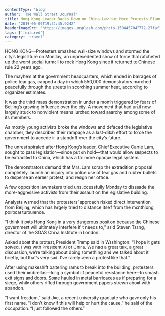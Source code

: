 ```yaml
---
contentType: 'blog'
author: 'The Wall Street Journal'
title: Hong Kong Leader Backs Down on China Law but More Protests Planned
date: '2019-06-09T19:31:45.924Z'
headerImageSrc: 'https://images.unsplash.com/photo-1504457047772-27faf1c00561'
tags: ['featured']
category: 'travel'
---
```

HONG KONG—Protesters smashed wall-size windows and stormed the city’s legislature on Monday, an unprecedented show of force that ratcheted up the worst social turmoil to rock Hong Kong since it returned to Chinese rule 22 years ago.

The mayhem at the government headquarters, which ended in barrages of police tear gas, capped a day in which 550,000 demonstrators marched peacefully through the streets in scorching summer heat, according to organizer estimates.

It was the third mass demonstration in under a month triggered by fears of Beijing’s growing influence over the city. A movement that had until now largely stuck to nonviolent means lurched toward anarchy among some of its members.

As mostly young activists broke the windows and defaced the legislative chamber, they described their rampage as a last-ditch effort to force the government to accede in a standoff over the city’s future.

The unrest spiraled after Hong Kong’s leader, Chief Executive Carrie Lam, sought to pass legislation—since put on hold—that would allow suspects to be extradited to China, which has a far more opaque legal system.

The demonstrators demand that Mrs. Lam scrap the extradition proposal completely, launch an inquiry into police use of tear gas and rubber bullets to disperse an earlier protest, and resign her office.

A few opposition lawmakers tried unsuccessfully Monday to dissuade the more-aggressive activists from their assault on the legislative building.

Analysts warned that the protesters’ approach risked direct intervention from Beijing, which has largely tried to distance itself from the monthlong political turbulence.

“I think it puts Hong Kong in a very dangerous position because the Chinese government will ultimately interfere if it needs to,” said Steven Tsang, director of the SOAS China Institute in London.

Asked about the protest, President Trump said in Washington: “I hope it gets solved. I was with President Xi of China. We had a great talk, a great discussion, we’re talking about doing something and we talked about it briefly, but that’s very sad. I’ve rarely seen a protest like that.”

After using makeshift battering rams to break into the building, protesters used their umbrellas—long a symbol of peaceful resistance here—to smash exit signs and doors. Some hauled in metal barricades as if preparing for a siege, while others rifled through government papers strewn about with abandon.

“I want freedom,” said Joe, a recent university graduate who gave only his first name. “I don’t know if this will help or hurt the cause,” he said of the occupation. “I just followed the others.”
